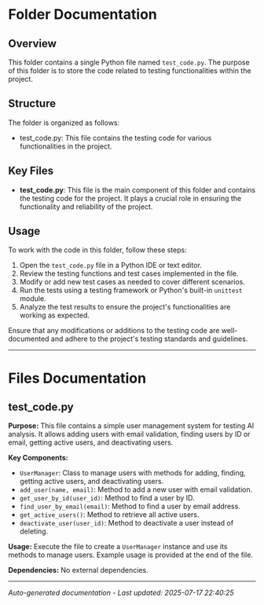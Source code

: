 # Folder Documentation

## Overview
This folder contains a single Python file named `test_code.py`. The purpose of this folder is to store the code related to testing functionalities within the project.

## Structure
The folder is organized as follows:
- test_code.py: This file contains the testing code for various functionalities in the project.

## Key Files
- **test_code.py**: This file is the main component of this folder and contains the testing code for the project. It plays a crucial role in ensuring the functionality and reliability of the project.

## Usage
To work with the code in this folder, follow these steps:
1. Open the `test_code.py` file in a Python IDE or text editor.
2. Review the testing functions and test cases implemented in the file.
3. Modify or add new test cases as needed to cover different scenarios.
4. Run the tests using a testing framework or Python's built-in `unittest` module.
5. Analyze the test results to ensure the project's functionalities are working as expected.

Ensure that any modifications or additions to the testing code are well-documented and adhere to the project's testing standards and guidelines.

---

# Files Documentation

## test_code.py

**Purpose:** This file contains a simple user management system for testing AI analysis. It allows adding users with email validation, finding users by ID or email, getting active users, and deactivating users.

**Key Components:**
- `UserManager`: Class to manage users with methods for adding, finding, getting active users, and deactivating users.
- `add_user(name, email)`: Method to add a new user with email validation.
- `get_user_by_id(user_id)`: Method to find a user by ID.
- `find_user_by_email(email)`: Method to find a user by email address.
- `get_active_users()`: Method to retrieve all active users.
- `deactivate_user(user_id)`: Method to deactivate a user instead of deleting.

**Usage:** Execute the file to create a `UserManager` instance and use its methods to manage users. Example usage is provided at the end of the file.

**Dependencies:** No external dependencies.

---
*Auto-generated documentation - Last updated: 2025-07-17 22:40:25*
